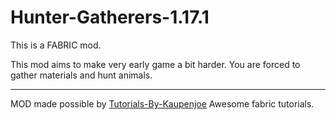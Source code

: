 # Hunter-Gatherers-1.17.1

This is a FABRIC mod.

This mod aims to make very early game a bit harder.
You are forced to gather materials and hunt animals.


---
MOD made possible by [Tutorials-By-Kaupenjoe](https://www.youtube.com/channel/UCbzPhyLcO8VP25dZ7kaUyAw) Awesome fabric tutorials.